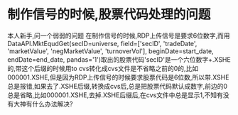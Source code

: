 # 制作信号的时候,股票代码处理的问题

本人新手,问一个弱弱的问题
在制作信号的时候,RDP上传信号是要求6位数字,而用DataAPI.MktEqudGet(secID=universe, field=['secID', 'tradeDate', 'marketValue', 'negMarketValue', 'turnoverVol'], beginDate=start_date, endDate=end_date, pandas='1')取出的股票代码'secID'是一个六位数字+.XSHE的,带这个后缀的时候用to cvs转化成cvs文件是不省略之前的0的,比如000001.XSHE,但是因为RDP上传信号的时候要求股票代码是6位数,所以带.XSHE总是报错,如果去了.XSHE后缀,转换成cvs后,总是把股票代码默认成数字,前边的0总是省略,比如000001.XSHE,去掉.XSHE后缀后,在cvs文件中总是显示1,不知有没有大神有什么办法解决?